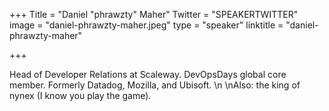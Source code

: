 +++
Title = "Daniel "phrawzty" Maher"
Twitter = "SPEAKERTWITTER"
image = "daniel-phrawzty-maher.jpeg"
type = "speaker"
linktitle = "daniel-phrawzty-maher"

+++

Head of Developer Relations at Scaleway. DevOpsDays global core member. Formerly Datadog, Mozilla, and Ubisoft.\n\nAlso: the king of nynex (I know you play the game).

